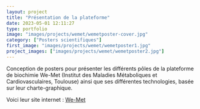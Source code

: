```yaml
---
layout: project
title: "Présentation de la plateforme"
date: 2023-05-01 12:11:27
type: portfolio
image: "images/projects/wemet/wemetposter-cover.jpg"
category: ["Posters scientifiques"]
first_image: "images/projects/wemet/wemetposter1.jpg"
project_images: ["images/projects/wemet/wemetposter2.jpg"]
---
```


Conception de posters pour présenter les différents pôles de la plateforme de biochimie We-Met (Institut des Maladies Métaboliques et Cardiovasculaires, Toulouse) ainsi que ses différentes technologies, basée sur leur charte-graphique.


Voici leur site internet : <a href="https://www.i2mc.inserm.fr/biochimie-fonctionnelle/"> We-Met</a>